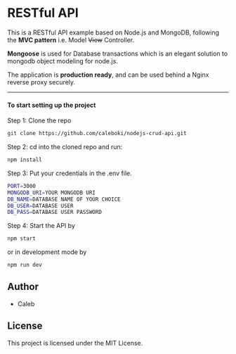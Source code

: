 # RESTful API

This is a RESTful API example based on Node.js and MongoDB, following the **MVC pattern** i.e. Model ~~View~~ Controller.

**Mongoose** is used for Database transactions which is an elegant solution to mongodb object modeling for node.js.

The application is **production ready**, and can be used behind a Nginx reverse proxy securely.

---

#### To start setting up the project

Step 1: Clone the repo

```bash
git clone https://github.com/caleboki/nodejs-crud-api.git
```

Step 2: cd into the cloned repo and run:

```bash
npm install
```

Step 3: Put your credentials in the .env file.

```bash
PORT=3000
MONGODB_URI=YOUR MONGODB URI
DB_NAME=DATABASE NAME OF YOUR CHOICE
DB_USER=DATABASE USER
DB_PASS=DATABASE USER PASSWORD
```

Step 4: Start the API by

```bash
npm start
```

or in development mode by

```bash
npm run dev
```

## Author

- Caleb

## License

This project is licensed under the MIT License.
